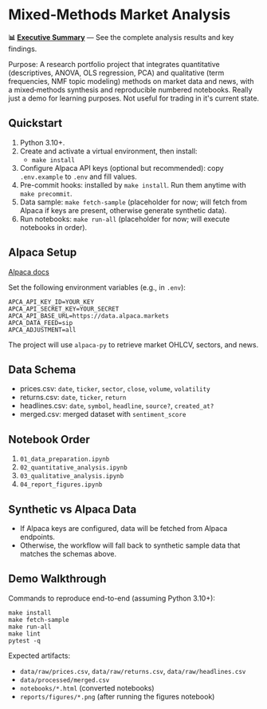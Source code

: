 # Mixed‑Methods Market Analysis

**📊 [Executive Summary](reports/final_report.md)** — See the complete analysis results and key findings.


Purpose: A research portfolio project that integrates quantitative (descriptives, ANOVA, OLS regression, PCA) and qualitative (term frequencies, NMF topic modeling) methods on market data and news, with a mixed‑methods synthesis and reproducible numbered notebooks. Really just a demo for learning purposes. Not useful for trading in it's current state.

## Quickstart

1. Python 3.10+.
2. Create and activate a virtual environment, then install:
   - `make install`
3. Configure Alpaca API keys (optional but recommended): copy `.env.example` to `.env` and fill values.
4. Pre-commit hooks: installed by `make install`. Run them anytime with `make precommit`.
5. Data sample: `make fetch-sample` (placeholder for now; will fetch from Alpaca if keys are present, otherwise generate synthetic data).
6. Run notebooks: `make run-all` (placeholder for now; will execute notebooks in order).

## Alpaca Setup
[Alpaca docs](https://alpaca.markets/docs/api-documentation/api-v2/market-data/stocks/historical-prices/)

Set the following environment variables (e.g., in `.env`):

```
APCA_API_KEY_ID=YOUR_KEY
APCA_API_SECRET_KEY=YOUR_SECRET
APCA_API_BASE_URL=https://data.alpaca.markets
APCA_DATA_FEED=sip
APCA_ADJUSTMENT=all
```

The project will use `alpaca-py` to retrieve market OHLCV, sectors, and news.

## Data Schema

- prices.csv: `date`, `ticker`, `sector`, `close`, `volume`, `volatility`
- returns.csv: `date`, `ticker`, `return`
- headlines.csv: `date`, `symbol`, `headline`, `source?`, `created_at?`
- merged.csv: merged dataset with `sentiment_score`

## Notebook Order

1. `01_data_preparation.ipynb`
2. `02_quantitative_analysis.ipynb`
3. `03_qualitative_analysis.ipynb`
4. `04_report_figures.ipynb`

## Synthetic vs Alpaca Data

- If Alpaca keys are configured, data will be fetched from Alpaca endpoints.
- Otherwise, the workflow will fall back to synthetic sample data that matches the schemas above.

## Demo Walkthrough

Commands to reproduce end-to-end (assuming Python 3.10+):

```
make install
make fetch-sample
make run-all
make lint
pytest -q
```

Expected artifacts:
- `data/raw/prices.csv`, `data/raw/returns.csv`, `data/raw/headlines.csv`
- `data/processed/merged.csv`
- `notebooks/*.html` (converted notebooks)
- `reports/figures/*.png` (after running the figures notebook)
